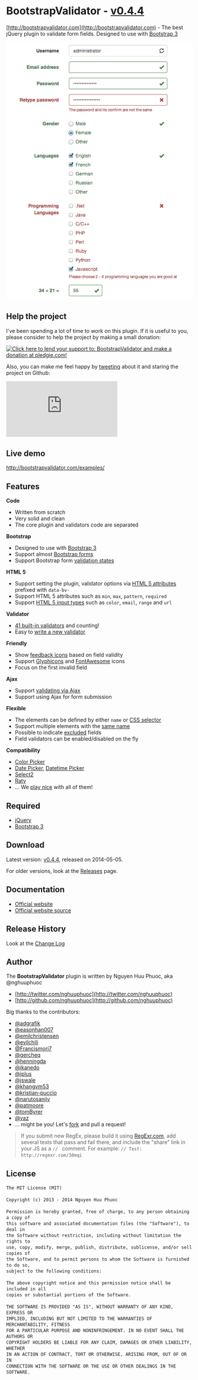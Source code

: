 # BootstrapValidator - [v0.4.4](https://github.com/nghuuphuoc/bootstrapvalidator/releases/download/v0.4.4/bootstrapvalidator-dist-0.4.4.zip)

[http://bootstrapvalidator.com](http://bootstrapvalidator.com) - The best jQuery plugin to validate form fields. Designed to use with [Bootstrap 3](http://getbootstrap.com)

![Screenshot](screenshots/screenshot.png)

## Help the project

I've been spending a lot of time to work on this plugin. If it is useful to you, please consider to help the project by making a small donation:

<a href="https://pledgie.com/campaigns/24885"><img alt="Click here to lend your support to: BootstrapValidator and make a donation at pledgie.com!" src="https://pledgie.com/campaigns/24885.png?skin_name=chrome" border="0" /></a>

Also, you can make me feel happy by [tweeting](https://twitter.com/intent/tweet?hashtags=javascript,jquery,twbootstrap&original_referer=http://github.com/nghuuphuoc/bootstrapvalidator&text=BootstrapValidator%20is%20the%20best%20jQuery%20plugin%20to%20validate%20form%20fields&url=http://bootstrapvalidator.com) about it and staring the project on Github:

<iframe class="github-btn" style="border: 0;" src="http://ghbtns.com/github-btn.html?user=nghuuphuoc&amp;repo=bootstrapvalidator&amp;type=watch&amp;count=true&amp;size=large" title="Star on GitHub"></iframe>

## Live demo

http://bootstrapvalidator.com/examples/

## Features

__Code__
* Written from scratch
* Very solid and clean
* The core plugin and validators code are separated

__Bootstrap__
* Designed to use with [Bootstrap 3](http://getbootstrap.com)
* Support almost [Bootstrap forms](http://getbootstrap.com/css/#forms)
* Support Bootstrap form [validation states](http://getbootstrap.com/css/#forms-control-validation)

__HTML 5__
* Support setting the plugin, validator options via [HTML 5 attributes](http://bootstrapvalidator.com/examples#attribute) prefixed with ```data-bv-```
* Support HTML 5 attributes such as ```min```, ```max```, ```pattern```, ```required```
* Support [HTML 5 input types](http://bootstrapvalidator.com/examples#html5) such as ```color```, ```email```, ```range``` and ```url```

__Validator__
* [41 built-in validators](http://bootstrapvalidator.com/validators/) and counting!
* Easy to [write a new validator](http://bootstrapvalidator.com/developing/)
 
__Friendly__
* Show [feedback icons](http://bootstrapvalidator.com/settings/#feedback-icons) based on field validity
* Support [Glyphicons](http://getbootstrap.com/components/#glyphicons) and [FontAwesome](http://fontawesome.io/icons) icons
* Focus on the first invalid field
 
__Ajax__
* Support [validating via Ajax](http://bootstrapvalidator.com/validators/remote/)
* Support using Ajax for form submission
 
__Flexible__
* The elements can be defined by either ```name``` or [CSS selector](http://bootstrapvalidator.com/settings/#selector-example)
* Support multiple elements with the [same name](http://bootstrapvalidator.com/examples/#fields-with-same-name)
* Possible to indicate [excluded](http://bootstrapvalidator.com/settings/#excluded) fields
* Field validators can be enabled/disabled on the fly
 
__Compatibility__
* [Color Picker](http://mjolnic.github.io/bootstrap-colorpicker/)
* [Date Picker](http://eternicode.github.io/bootstrap-datepicker/), [Datetime Picker](http://eonasdan.github.io/bootstrap-datetimepicker/)
* [Select2](http://ivaynberg.github.io/select2/)
* [Raty](http://wbotelhos.com/raty)
* ... We [play nice](http://bootstrapvalidator.com/examples/#compatibility) with all of them!

## Required

* [jQuery](http://jquery.com/)
* [Bootstrap 3](http://getbootstrap.com/)
 
## Download

Latest version: [v0.4.4](https://github.com/nghuuphuoc/bootstrapvalidator/releases/download/v0.4.4/bootstrapvalidator-dist-0.4.4.zip), released on 2014-05-05.

For older versions, look at the [Releases](https://github.com/nghuuphuoc/bootstrapvalidator/releases) page.

## Documentation

* [Official website](http://bootstrapvalidator.com)
* [Official website source](https://github.com/nghuuphuoc/bootstrapvalidator/tree/gh-pages)

## Release History

Look at the [Change Log](CHANGELOG.md)

## Author

The __BootstrapValidator__ plugin is written by Nguyen Huu Phuoc, aka @nghuuphuoc

* [http://twitter.com/nghuuphuoc](http://twitter.com/nghuuphuoc)
* [http://github.com/nghuuphuoc](http://github.com/nghuuphuoc)

Big thanks to the contributors:

* [@adgrafik](https://github.com/adgrafik)
* [@easonhan007](https://github.com/easonhan007)
* [@emilchristensen](https://github.com/emilchristensen)
* [@evilchili](https://github.com/evilchili)
* [@Francismori7](https://github.com/Francismori7)
* [@gercheq](https://github.com/gercheq)
* [@henningda](https://github.com/henningda)
* [@ikanedo](https://github.com/ikanedo)
* [@iplus](https://github.com/iplus)
* [@jswale](https://github.com/jswale)
* [@khangvm53](https://github.com/khangvm53)
* [@kristian-puccio](https://github.com/kristian-puccio)
* [@narutosanjiv](https://github.com/narutosanjiv)
* [@patmoore](https://github.com/patmoore)
* [@tomByrer](https://github.com/tomByrer)
* [@vaz](https://github.com/vaz)
* ... might be you! Let's [fork](https://github.com/nghuuphuoc/bootstrapvalidator/fork) and pull a request!

> If you submit new RegEx, please build it using [RegExr.com](http://regexr.com/), add several tests that pass and fail there,
> and include the "share" link in your JS as a ```// ``` comment.
> For example: ```// Test: http://regexr.com/38mqi```

## License

```
The MIT License (MIT)

Copyright (c) 2013 - 2014 Nguyen Huu Phuoc

Permission is hereby granted, free of charge, to any person obtaining a copy of
this software and associated documentation files (the "Software"), to deal in
the Software without restriction, including without limitation the rights to
use, copy, modify, merge, publish, distribute, sublicense, and/or sell copies of
the Software, and to permit persons to whom the Software is furnished to do so,
subject to the following conditions:

The above copyright notice and this permission notice shall be included in all
copies or substantial portions of the Software.

THE SOFTWARE IS PROVIDED "AS IS", WITHOUT WARRANTY OF ANY KIND, EXPRESS OR
IMPLIED, INCLUDING BUT NOT LIMITED TO THE WARRANTIES OF MERCHANTABILITY, FITNESS
FOR A PARTICULAR PURPOSE AND NONINFRINGEMENT. IN NO EVENT SHALL THE AUTHORS OR
COPYRIGHT HOLDERS BE LIABLE FOR ANY CLAIM, DAMAGES OR OTHER LIABILITY, WHETHER
IN AN ACTION OF CONTRACT, TORT OR OTHERWISE, ARISING FROM, OUT OF OR IN
CONNECTION WITH THE SOFTWARE OR THE USE OR OTHER DEALINGS IN THE SOFTWARE.
```
